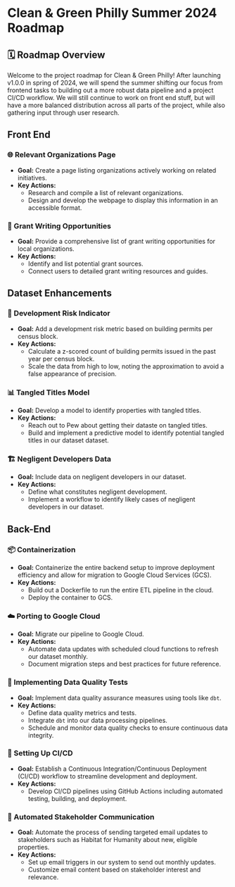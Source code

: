 # Clean & Green Philly Summer 2024 Roadmap

## 🗓 Roadmap Overview

Welcome to the project roadmap for Clean & Green Philly! After launching v1.0.0 in spring of 2024, we will spend the summer shifting our focus from frontend tasks to building out a more robust data pipeline and a project CI/CD workflow. We will still continue to work on front end stuff, but will have a more balanced distribution across all parts of the project, while also gathering input through user research.

## Front End

### 🌐 Relevant Organizations Page

- **Goal:** Create a page listing organizations actively working on related initiatives.
- **Key Actions:**
  - Research and compile a list of relevant organizations.
  - Design and develop the webpage to display this information in an accessible format.

### 📝 Grant Writing Opportunities

- **Goal:** Provide a comprehensive list of grant writing opportunities for local organizations.
- **Key Actions:**
  - Identify and list potential grant sources.
  - Connect users to detailed grant writing resources and guides.

## Dataset Enhancements

### 🔢 Development Risk Indicator

- **Goal:** Add a development risk metric based on building permits per census block.
- **Key Actions:**
  - Calculate a z-scored count of building permits issued in the past year per census block.
  - Scale the data from high to low, noting the approximation to avoid a false appearance of precision.

### 📊 Tangled Titles Model

- **Goal:** Develop a model to identify properties with tangled titles.
- **Key Actions:**
  - Reach out to Pew about getting their dataste on tangled titles.
  - Build and implement a predictive model to identify potential tangled titles in our dataset dataset.

### 🏗 Negligent Developers Data

- **Goal:** Include data on negligent developers in our dataset.
- **Key Actions:**
  - Define what constitutes negligent development.
  - Implement a workflow to identify likely cases of negligent developers in our dataset.

## Back-End

### 📦 Containerization

- **Goal:** Containerize the entire backend setup to improve deployment efficiency and allow for migration to Google Cloud Services (GCS).
- **Key Actions:**
  - Build out a Dockerfile to run the entire ETL pipeline in the cloud.
  - Deploy the container to GCS.

### ☁️ Porting to Google Cloud

- **Goal:** Migrate our pipeline to Google Cloud.
- **Key Actions:**
  - Automate data updates with scheduled cloud functions to refresh our dataset monthly.
  - Document migration steps and best practices for future reference.

### 🧪 Implementing Data Quality Tests

- **Goal:** Implement data quality assurance measures using tools like `dbt`.
- **Key Actions:**
  - Define data quality metrics and tests.
  - Integrate `dbt` into our data processing pipelines.
  - Schedule and monitor data quality checks to ensure continuous data integrity.

### 🔄 Setting Up CI/CD

- **Goal:** Establish a Continuous Integration/Continuous Deployment (CI/CD) workflow to streamline development and deployment.
- **Key Actions:**
  - Develop CI/CD pipelines using GitHub Actions including automated testing, building, and deployment.

### 📧 Automated Stakeholder Communication

- **Goal:** Automate the process of sending targeted email updates to stakeholders such as Habitat for Humanity about new, eligible properties.
- **Key Actions:**
  - Set up email triggers in our system to send out monthly updates.
  - Customize email content based on stakeholder interest and relevance.
